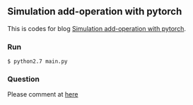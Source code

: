 ## Simulation add-operation with pytorch

This is codes for blog [Simulation add-operation with pytorch](https://zyoohv.github.io/archivers/6).


### Run

```
$ python2.7 main.py
```

### Question

Please comment at [here](https://zyoohv.github.io/archivers/6#disqus_thread)